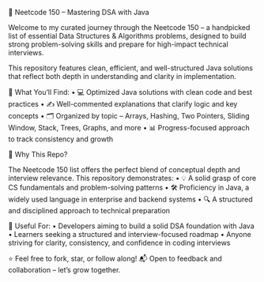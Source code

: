 🚀 Neetcode 150 – Mastering DSA with Java

Welcome to my curated journey through the Neetcode 150 – a handpicked list of essential Data Structures & Algorithms problems, designed to build strong problem-solving skills and prepare for high-impact technical interviews.

This repository features clean, efficient, and well-structured Java solutions that reflect both depth in understanding and clarity in implementation.


📘 What You’ll Find:
	•	💻 Optimized Java solutions with clean code and best practices
	•	✍️ Well-commented explanations that clarify logic and key concepts
	•	🗂️ Organized by topic – Arrays, Hashing, Two Pointers, Sliding Window, Stack, Trees, Graphs, and more
	•	📊 Progress-focused approach to track consistency and growth


🎯 Why This Repo?

The Neetcode 150 list offers the perfect blend of conceptual depth and interview relevance. This repository demonstrates:
	•	💡 A solid grasp of core CS fundamentals and problem-solving patterns
	•	🛠️ Proficiency in Java, a widely used language in enterprise and backend systems
	•	🔍 A structured and disciplined approach to technical preparation


🔗 Useful For:
	•	Developers aiming to build a solid DSA foundation with Java
	•	Learners seeking a structured and interview-focused roadmap
	•	Anyone striving for clarity, consistency, and confidence in coding interviews


⭐ Feel free to fork, star, or follow along!
📬 Open to feedback and collaboration – let’s grow together.

